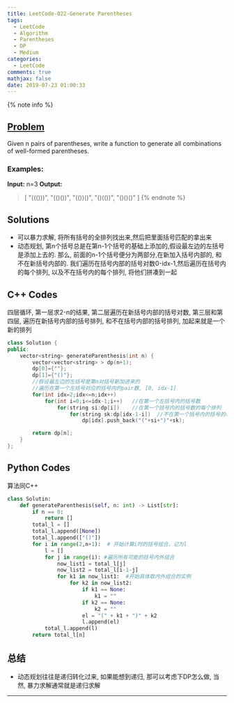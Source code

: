 ```yaml
---
title: LeetCode-022-Generate Parentheses
tags:
  - LeetCode
  - Algorithm
  - Parentheses
  - DP
  - Medium
categories:
  - LeetCode
comments: true
mathjax: false
date: 2019-07-23 01:00:33
---
```


<meta name="referrer" content="no-referrer" />

{% note info %}
## [Problem](https://leetcode-cn.com/problems/generate-parentheses/)   
Given n pairs of parentheses, write a function to generate all combinations of well-formed parentheses. 

### Examples:
**Input:** n=3
**Output:**
> [
>   "((()))",
>   "(()())",
>   "(())()",
>   "()(())",
>   "()()()"
> ]
{% endnote %}
<!--more-->

## Solutions
- 可以暴力求解, 将所有括号的全排列找出来,然后把里面括号匹配的拿出来
- 动态规划, 第n个括号总是在第n-1个括号的基础上添加的,假设最左边的左括号是添加上去的. 那么, 前面的n-1个括号便分为两部分,在新加入括号内部的, 和不在新括号内部的. 我们遍历在括号内部的括号对数0-idx-1,然后遍历在括号内的每个排列, 以及不在括号内的每个排列, 将他们拼凑到一起


## C++ Codes
四层循环, 第一层求2-n的结果, 第二层遍历在新括号内部的括号对数, 第三层和第四层, 遍历在新括号内部的括号排列, 和不在括号内部的括号排列, 加起来就是一个新的排列

```C++
class Solution {
public:
    vector<string> generateParenthesis(int n) {
        vector<vector<string> > dp(n+1);
        dp[0]={""};
        dp[1]={"()"};
        //假设最左边的左括号是第n对括号新加进来的
        //遍历在第一个左括号对应的括号内的pair数, [0, idx-1]
        for(int idx=2;idx<=n;idx++) 
            for(int i=0;i<=idx-1;i++)   //在第一个左括号内的括号数
                for(string si:dp[i])    //在第一个括号内的括号数的每个排列
                    for(string sk:dp[idx-1-i])  //不在第一个括号内的括号的每个排列
                        dp[idx].push_back("("+si+")"+sk);

        return dp[n];
    }
};
```

## Python Codes
算法同C++

```python
class Solutin:
    def generateParenthesis(self, n: int) -> List[str]:
        if n == 0:
            return []
        total_l = []
        total_l.append([None])
        total_l.append(["()"])
        for i in range(2,n+1):  # 开始计算i时的括号组合，记为l
            l = []
            for j in range(i): #遍历所有可能的括号内外组合
                now_list1 = total_l[j]
                now_list2 = total_l[i-1-j]
                for k1 in now_list1:  #开始具体取内外组合的实例
                    for k2 in now_list2:
                        if k1 == None:
                            k1 = ""
                        if k2 == None:
                            k2 = ""
                        el = "(" + k1 + ")" + k2
                        l.append(el)
            total_l.append(l)
        return total_l[n]
```

## 总结
- 动态规划往往是递归转化过来, 如果能想到递归, 那可以考虑下DP怎么做, 当然, 暴力求解通常就是递归求解


------
